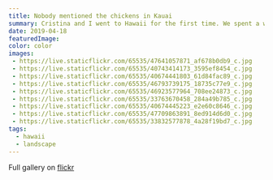 ```yaml
---
title: Nobody mentioned the chickens in Kauai
summary: Cristina and I went to Hawaii for the first time. We spent a week in Kauai hiking, driving, and eating. It was great.
date: 2019-04-18
featuredImage:
color: color
images:
 - https://live.staticflickr.com/65535/47641057871_af678b0db9_c.jpg
 - https://live.staticflickr.com/65535/40743414173_3595ef8454_c.jpg
 - https://live.staticflickr.com/65535/40674441803_61d84fac89_c.jpg
 - https://live.staticflickr.com/65535/46793739175_18735c77e9_c.jpg
 - https://live.staticflickr.com/65535/46923577964_708ee24873_c.jpg
 - https://live.staticflickr.com/65535/33763670458_284a49b785_c.jpg
 - https://live.staticflickr.com/65535/40674445223_e2e60c8646_c.jpg
 - https://live.staticflickr.com/65535/47709863891_8ed914d6d0_c.jpg
 - https://live.staticflickr.com/65535/33832577878_4a28f19bd7_c.jpg
tags:
  - hawaii
  - landscape
---
```


Full gallery on <a href="https://www.flickr.com/photos/knifefight/albums/72157680032715148" target="_blank">flickr</a>
